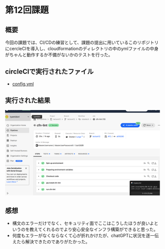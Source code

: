 # 第12回課題
## 概要
今回の課題では、CI/CDの練習として、課題の提出に用いているこのリポジトリにcercleCIを導入し、cloudformationのディレクトリの中のymlファイルの中身がちゃんと動作するか不備がないかのテストを行った。
## circleCIで実行されたファイル
* [config.yml](config.yml)
## 実行された結果
![実行された結果](lecture12/lecture12_evi/circleCI実行結果20250411.png)
## 感想
* 構文のエラーだけでなく、セキュリティ面でここはこうしたほうが良いよというのを教えてくれるのでより安心安全なインフラ構築ができると思った。
* 何度もエラーがなくならなくて心が折れかけたが、chatGPTに状況を逐一伝えたら解決できたのでありがたかった。